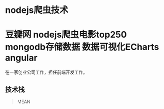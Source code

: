 # nodejs爬虫技术

# 豆瓣网 nodejs爬虫电影top250 mongodb存储数据 数据可视化ECharts angular
在一家创业公司工作，担任前端开发工作。
## 技术栈
> MEAN

